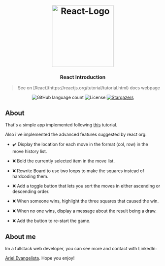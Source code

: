 <h1 align="center">
    <img alt="React-Logo" src="https://www.stickpng.com/assets/images/584830f5cef1014c0b5e4aa1.png" width="200px" />
</h1>

<h3 align="center">
  React Introduction
</h3>

<blockquote align="center">See on [React](https://reactjs.org/tutorial/tutorial.html) docs webpage</blockquote>

<p align="center">
  <img alt="GitHub language count" src="https://img.shields.io/github/languages/count/GitArika/react-tic-tac-toe?color=%2304D361">

  <img alt="License" src="https://img.shields.io/badge/license-MIT-%2304D361">

  <a href="https://github.com/GitArika/react-tic-tac-toe/stargazers">
    <img alt="Stargazers" src="https://img.shields.io/github/stars/GitArika/react-tic-tac-toe?style=social">
  </a>
</p>

## About

That's a simple app implemented following [this](https://reactjs.org/tutorial/tutorial.html) tutorial.

Also i've implemented the advanced features suggested by react org. 

* :heavy_check_mark: Display the location for each move in the format (col, row) in the move history list.

* :x: Bold the currently selected item in the move list.

* :x: Rewrite Board to use two loops to make the squares instead of hardcoding them.

* :x: Add a toggle button that lets you sort the moves in either ascending or descending order.

* :x: When someone wins, highlight the three squares that caused the win.

* :x: When no one wins, display a message about the result being a draw.

* :x: Add the button to re-start the game.


## About me

Im a fullstack web developer, you can see more and contact with LinkedIn:

[Ariel Evangelista](https://www.linkedin.com/in/ariel-evangelista-a4677614b/). Hope you enjoy!

